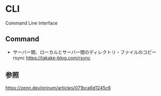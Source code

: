 # CLI
Command Line Interface

## Command

- サーバー間、ローカルとサーバー間のディレクトリ・ファイルのコピー
rsync
https://takake-blog.com/rsync

## 参照
https://zenn.dev/prinum/articles/071bca6d1245c6
